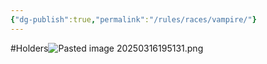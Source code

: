 ```yaml
---
{"dg-publish":true,"permalink":"/rules/races/vampire/"}
---
```


#Holders![Pasted image 20250316195131.png](/img/user/Pasted%20image%2020250316195131.png)
